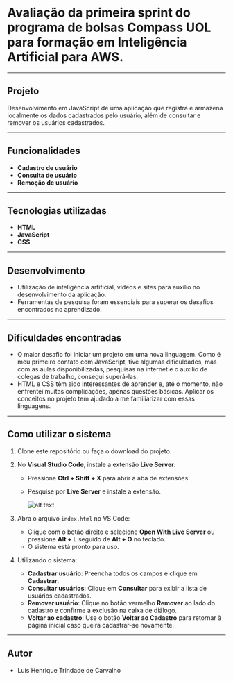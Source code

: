 # Avaliação da primeira sprint do programa de bolsas Compass UOL para formação em Inteligência Artificial para AWS.

---

## **Projeto**
Desenvolvimento em JavaScript de uma aplicação que registra e armazena localmente os dados cadastrados pelo usuário, além de consultar e remover os usuários cadastrados.

---

## **Funcionalidades**
- **Cadastro de usuário**
- **Consulta de usuário**
- **Remoção de usuário**

---

## **Tecnologias utilizadas**
- **HTML**
- **JavaScript**
- **CSS**

---

## **Desenvolvimento**
- Utilização de inteligência artificial, vídeos e sites para auxílio no desenvolvimento da aplicação.
- Ferramentas de pesquisa foram essenciais para superar os desafios encontrados no aprendizado.

---

## **Dificuldades encontradas**
- O maior desafio foi iniciar um projeto em uma nova linguagem. Como é meu primeiro contato com JavaScript, tive algumas dificuldades, mas com as aulas disponibilizadas, pesquisas na internet e o auxílio de colegas de trabalho, consegui superá-las.
- HTML e CSS têm sido interessantes de aprender e, até o momento, não enfrentei muitas complicações, apenas questões básicas. Aplicar os conceitos no projeto tem ajudado a me familiarizar com essas linguagens.

---

## **Como utilizar o sistema**
1. Clone este repositório ou faça o download do projeto.
2. No **Visual Studio Code**, instale a extensão **Live Server**:
   - Pressione **Ctrl + Shift + X** para abrir a aba de extensões.
   - Pesquise por **Live Server** e instale a extensão.

        ![alt text](image-1.png)

3. Abra o arquivo `index.html` no VS Code:
   - Clique com o botão direito e selecione **Open With Live Server** ou pressione **Alt + L** seguido de **Alt + O** no teclado.
   - O sistema está pronto para uso.

4. Utilizando o sistema:
   - **Cadastrar usuário**: Preencha todos os campos e clique em **Cadastrar**.
   - **Consultar usuários**: Clique em **Consultar** para exibir a lista de usuários cadastrados.
   - **Remover usuário**: Clique no botão vermelho **Remover** ao lado do cadastro e confirme a exclusão na caixa de diálogo.
   - **Voltar ao cadastro**: Use o botão **Voltar ao Cadastro** para retornar à página inicial caso queira cadastrar-se novamente.

---

## **Autor**
- Luís Henrique Trindade de Carvalho
